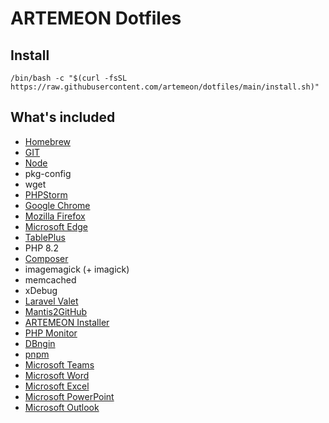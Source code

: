 # ARTEMEON Dotfiles

## Install

```shell
/bin/bash -c "$(curl -fsSL https://raw.githubusercontent.com/artemeon/dotfiles/main/install.sh)"
```

## What's included

- [Homebrew](https://brew.sh/)
- [GIT](https://git-scm.com/)
- [Node](https://nodejs.org/)
- pkg-config
- wget
- [PHPStorm](https://www.jetbrains.com/phpstorm/)
- [Google Chrome](https://www.google.com/chrome/)
- [Mozilla Firefox](https://www.mozilla.org/firefox/)
- [Microsoft Edge](https://www.microsoft.com/edge/download)
- [TablePlus](https://tableplus.com/)
- PHP 8.2
- [Composer](https://getcomposer.org/)
- imagemagick (+ imagick)
- memcached
- xDebug
- [Laravel Valet](https://github.com/laravel/valet)
- [Mantis2GitHub](https://github.com/artemeon/mantis2github)
- [ARTEMEON Installer](https://github.com/artemeon/installer)
- [PHP Monitor](https://phpmon.app/)
- [DBngin](https://dbngin.com/)
- [pnpm](https://pnpm.io/)
- [Microsoft Teams](https://www.microsoft.com/microsoft-teams/)
- [Microsoft Word](https://www.microsoft.com/microsoft-365)
- [Microsoft Excel](https://www.microsoft.com/microsoft-365)
- [Microsoft PowerPoint](https://www.microsoft.com/microsoft-365)
- [Microsoft Outlook](https://www.microsoft.com/microsoft-365)
